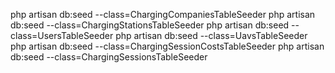php artisan db:seed --class=ChargingCompaniesTableSeeder
php artisan db:seed --class=ChargingStationsTableSeeder
php artisan db:seed --class=UsersTableSeeder
php artisan db:seed --class=UavsTableSeeder
php artisan db:seed --class=ChargingSessionCostsTableSeeder
php artisan db:seed --class=ChargingSessionsTableSeeder
